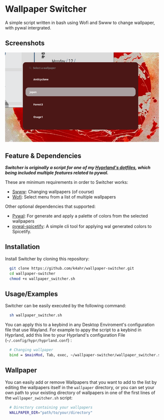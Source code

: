 
# Wallpaper Switcher

A simple script written in bash using Wofi and Swww to change wallpaper, with pywal intergrated.


## Screenshots

![App Screenshot](https://raw.githubusercontent.com/k4ahr/wallpaper-switcher/main/screenshot.png)



## Feature & Dependencies

***Switcher is originally a script for one of my [Hyprland's dotfiles](https://github.com/k4ahr/dotfiles), which being included multiple features related to pywal.***

These are minimum requirements in order to Switcher works:
* [Swww](https://github.com/dylanaraps/pywal): Changing wallpapers (of course)
* [Wofi](https://archlinux.org/packages/extra/x86_64/wofi/): Select menu from a list of multiple wallpapers

Other optional dependencies that supported:
* [Pywal](https://github.com/dylanaraps/pywal): For generate and apply a palette of colors from the selected wallpapers
* [pywal-spicetify](https://github.com/jhideki/pywal-spicetify): A simple cli tool for applying wal generated colors to Spicetify.

## Installation

Install Switcher by cloning this repository:

```bash
  git clone https://github.com/k4ahr/wallpaper-switcher.git
  cd wallpaper-switcher
  chmod +x wallpaper_switcher.sh
```
    
## Usage/Examples

Switcher can be easily executed by the following command:
```bash
  sh wallpaper_switcher.sh
```

You can apply this to a keybind in any Desktop Enviroment's configuration file that use Wayland. For example to appy the script to a keybind in Hyprland, add this line to your Hyprland's configuration File (`~/.config/hypr/hyprland.conf`) : 
```bash
  # Changing wallpaper
  bind = $mainMod, Tab, exec, ~/wallpaper-switcher/wallpaper_switcher.sh
```



## Wallpaper

You can easily add or remove Wallpapers that you want to add to the list by editing the wallpapers itself in the `wallpaper` directory, or you can set your own path to your existing directory of wallpapers in one of the first lines of the `wallpaper_switcher.sh` script:

```bash
  # Directory containing your wallpapers
  WALLPAPER_DIR="path/to/your/directory"
```
